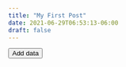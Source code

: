 ```yaml
---
title: "My First Post"
date: 2021-06-29T06:53:13-06:00
draft: false
---
```


<div class="app-body">
    <button id="MutationEventButton">Add data</button>
    <div id="MutationResult"></div>
    <div id="QueryResult"></div>
    <div id="SubscriptionResult"></div>
</div>

<script src="src/main.bundle.js"></script>